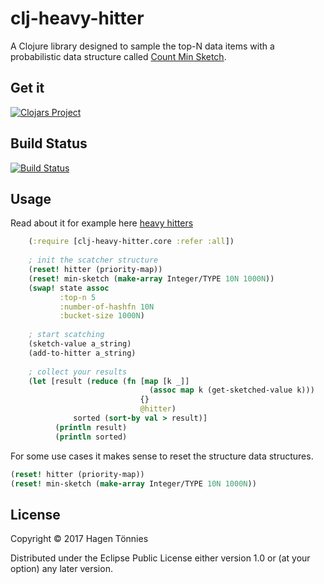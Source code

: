 # clj-heavy-hitter

A Clojure library designed to sample the top-N data items with a probabilistic data structure called [Count Min Sketch](https://en.wikipedia.org/wiki/Count%E2%80%93min_sketch).

## Get it

[![Clojars Project](https://img.shields.io/clojars/v/org.clojars.sojoner/clj-heavy-hitter.svg)](https://clojars.org/org.clojars.sojoner/clj-heavy-hitter)

## Build Status

[![Build Status](https://travis-ci.org/sojoner/clj-heavy-hitter.svg?branch=master)](https://travis-ci.org/sojoner/clj-heavy-hitter)


## Usage

Read about it for example here [heavy hitters](http://www.slideshare.net/mikiobraun/realtime-data-analysis-patterns) 


```Clojure
    (:require [clj-heavy-hitter.core :refer :all])
    
    ; init the scatcher structure
    (reset! hitter (priority-map))
    (reset! min-sketch (make-array Integer/TYPE 10N 1000N))
    (swap! state assoc
           :top-n 5
           :number-of-hashfn 10N
           :bucket-size 1000N)
    
    ; start scatching
    (sketch-value a_string)
    (add-to-hitter a_string)
    
    ; collect your results
    (let [result (reduce (fn [map [k _]]
                               (assoc map k (get-sketched-value k)))
                             {}
                             @hitter)
              sorted (sort-by val > result)]
          (println result)
          (println sorted)    
```

For some use cases it makes sense to reset the structure data structures.

```Clojure
(reset! hitter (priority-map))
(reset! min-sketch (make-array Integer/TYPE 10N 1000N))
```


## License

Copyright © 2017 Hagen Tönnies

Distributed under the Eclipse Public License either version 1.0 or (at
your option) any later version.
